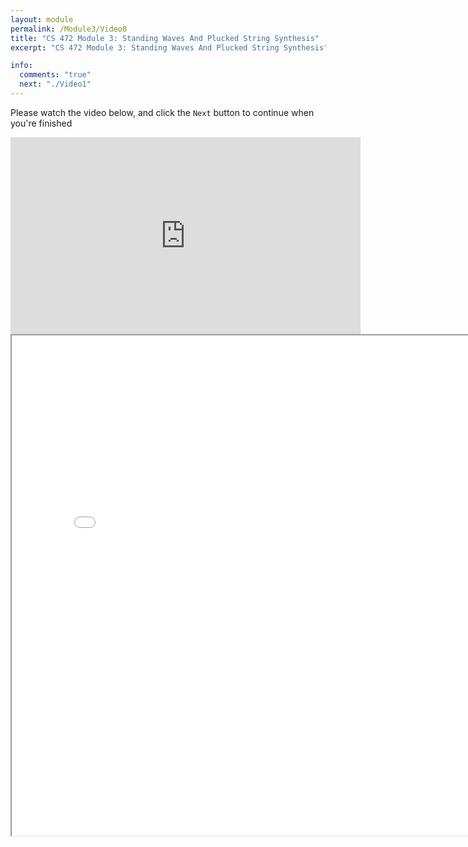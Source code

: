 ```yaml
---
layout: module
permalink: /Module3/Video0
title: "CS 472 Module 3: Standing Waves And Plucked String Synthesis"
excerpt: "CS 472 Module 3: Standing Waves And Plucked String Synthesis"

info:
  comments: "true"
  next: "./Video1"
---
```


<p>
Please watch the video below, and click the <code>Next</code> button to continue when you're finished
</p>

<iframe width="560" height="315" src="https://www.youtube.com/embed/9mTSQuRZowI" frameborder="0" allow="accelerometer; autoplay; clipboard-write; encrypted-media; gyroscope; picture-in-picture" allowfullscreen></iframe>

<iframe src = "../images/Module3/BeatTimes.html" width="800" height="800"></iframe>